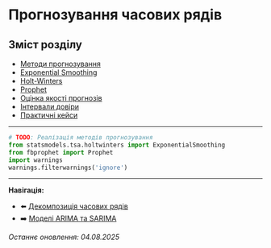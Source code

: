 # Прогнозування часових рядів

## Зміст розділу

-   [Методи прогнозування](#методи-прогнозування)
-   [Exponential Smoothing](#exponential-smoothing)
-   [Holt-Winters](#holt-winters)
-   [Prophet](#prophet)
-   [Оцінка якості прогнозів](#оцінка-якості-прогнозів)
-   [Інтервали довіри](#інтервали-довіри)
-   [Практичні кейси](#практичні-кейси)

---

<!-- TODO: Різні підходи до прогнозування -->
<!-- Facebook Prophet -->
<!-- Метрики для часових рядів -->
<!-- Cross-validation для TS -->

```python
# TODO: Реалізація методів прогнозування
from statsmodels.tsa.holtwinters import ExponentialSmoothing
from fbprophet import Prophet
import warnings
warnings.filterwarnings('ignore')
```

---

**Навігація:**

-   ⬅️ [Декомпозиція часових рядів](./30_декомпозиція_часових_рядів.md)
-   ➡️ [Моделі ARIMA та SARIMA](./32_arima_sarima.md)

_Останнє оновлення: 04.08.2025_
